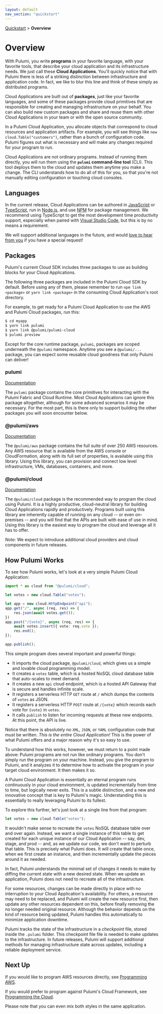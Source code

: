 ```yaml
---
layout: default 
nav_section: "quickstart"
---
```


<p><a href="/quickstart">Quickstart</a> &gt; <b>Overview</b></p>

# Overview

With Pulumi, you write **programs** in your favorite language, with your favorite tools, that describe your cloud
application and its infrastructure needs.  We just call these **Cloud Applications**.  You'll quickly notice that with
Pulumi there is less of a striking distinction between infrastructure and application code.  In fact, we like to blur
this line and think of these simply as distributed programs.

Cloud Applications are built out of **packages**, just like your favorite languages, and some of these packages provide
cloud primitives that are responsible for creating and managing infrastructure on your behalf.  You can also build new
custom packages and share and reuse them with other Cloud Applications in your team or with the open source community.

In a Pulumi Cloud Application, you allocate objects that correspond to cloud resources and application artifacts.
For example, you will see things like `new cloud.Table("customers")`, rather than a bunch of configuration code.
Pulumi figures out what is necessary and will make any changes required for your program to run.

Cloud Applications are not ordinary programs.  Instead of running them directly, you will run them using the **`pulumi`
command-line tool** (CLI).  This tool deploys them to the cloud and updates them anytime you make a change.  The CLI
understands how to do all of this for you, so that you're not manually editing configuration or touching cloud consoles.

## Languages

In the current release, Cloud Applications can be authored in [JavaScript](
https://developer.mozilla.org/en-US/docs/Web/JavaScript) or [TypeScript](https://www.typescriptlang.org/), run in
[Node.js](https://nodejs.org/en/), and use [NPM](https://www.npmjs.com/) for package management.  We recommend using
TypeScript to get the most development time productivity support, especially when paired with [Visual Studio Code](
https://code.visualstudio.com/), but this is by no means a requirement.

We will support additional languages in the future, and would [love to hear from you](/contact) if you have a special
request!

## Packages

Pulumi's current Cloud SDK includes three packages to use as building blocks for your Cloud Applications.

The following three packages are included in the Pulumi Cloud SDK by default.  Before using any of them, please
remember to run `npm link <package>` or `yarn link <package>` in the consuming Cloud Application's root directory.

For example, to get ready for a Pulumi Cloud Application to use the AWS and Pulumi Cloud packages, run this:

```bash
$ cd myapp
$ yarn link pulumi
$ yarn link @pulumi/pulumi-cloud
$ pulumi preview
```

Except for the core runtime package, `pulumi`, packages are scoped underneath the `@pulumi` namespace.  Anytime you
see a `@pulumi/...` package, you can expect some reusable cloud goodness that only Pulumi can deliver!

### pulumi

[Documentation](/packages/pulumi)

The `pulumi` package contains the core primitives for interacting with the Pulumi Fabric and Cloud Runtime.  Most Cloud
Applications can ignore this package altogether, although for some advanced scenarios it may be necessary.  For the most
part, this is there only to support building the other packages you will soon encounter below.

### @pulumi/aws

[Documentation](/packages/pulumi-aws)

The `@pulumi/aws` package contains the full suite of over 250 AWS resources.  Any AWS resource that is available from
the AWS console or CloudFormation, along with its full set of properties, is available using this library.  Using this
library, you can provision and connect low level infrastructure, VMs, databases, containers, and more.

### @pulumi/cloud

[Documentation](/packages/pulumi-cloud)

The `@pulumi/cloud` package is the recommended way to program the cloud using Pulumi.  It is a highly productive,
cloud-neutral library for building Cloud Applications rapidly and productively.  Programs built using this library are
inherently capable of running on any cloud -- or even on-premises -- and you will find that the APIs are built with
ease of use in mind.  Using this library is the easiest way to program the cloud and leverage all it has to offer.

*Note*: We expect to introduce additional cloud providers and cloud components in future releases.

## How Pulumi Works

To see how Pulumi works, let's look at a very simple Pulumi Cloud Application:

```typescript
import * as cloud from "@pulumi/cloud";

let votes = new cloud.Table("votes");

let app = new cloud.HttpEndpoint("api");
app.get("/", async (req, res) => {
    res.json(await votes.get());
})
app.post("/{vote}", async (req, res) => {
    await votes.insert({ vote: req.vote });
    res.end();
});

app.publish();
```

This simple program does several important and powerful things:

* It imports the cloud package, `@pulumi/cloud`, which gives us a simple and lovable cloud programming model.
* It creates a `votes` table, which is a hosted NoSQL cloud database table that auto-scales to meet demand.
* It creates a new `api` cloud endpoint, which is a hosted API Gateway that is secure and handles infinite scale.
* It registers a serverless HTTP `GET` route at `/` which dumps the contents of `votes` as JSON.
* It registers a serverless HTTP `POST` route at `/{vote}` which records each vote for `{vote}` in `votes`.
* It calls `publish` to listen for incoming requests at these new endpoints.  At this point, the API is live.

Notice that there is absolutely no `XML`, `JSON`, or `YAML` configuration code that must be written.  *This is the
entire Cloud Application!*  This is the power of what Pulumi offers and a major reason why it's so easy to use.

To understand how this works, however, we must return to a point made above: Pulumi programs are not run like
ordinary programs.  You don't simply run the program on your machine.  Instead, you give the program to Pulumi, and it
analyzes it to determine how to activate the program in your target cloud environment.  It then makes it so.

A Pulumi Cloud Application is essentially an eternal program runs continuously in your cloud environment, is updated
incrementally from time to time, but logically never exits.  This is a subtle distinction, and a new and innovative
concept that is key to Pulumi's magic.  Understanding this is essentially to really leveraging Pulumi to its fullest.

To explore this further, let's just look at a single line from that program:

```typescript
let votes = new cloud.Table("votes");
```

It wouldn't make sense to recreate the `votes` NoSQL database table over and over again.  Instead, we want a single
instance of this table to get created for each unique instance of our Cloud Application -- say, dev, stage, and prod --
and, as we update our code, we don't want to perturb that table.  This is precisely what Pulumi does.  It will create
that table once, when we first create an instance, and then incrementally update the pieces around it as needed.

In fact, Pulumi understands the minimal set of changes it needs to make by diffing the current state with a new desired
state.  When we update an application, Pulumi does not need to recreate all of the infrastructure.

For some resources, changes can be made directly in place with no interruption to your Cloud Application's availability.
For others, a resource may need to be replaced, and Pulumi will create the new resource first, then update any other
resources dependent on this, before finally removing the no longer needed original resource.  Although the behavior
depends on the kind of resource being updated, Pulumi handles this automatically to minimize application downtime.

Pulumi tracks the state of the infrastructure in a *checkpoint* file, stored inside the `.pulumi` folder.  This
checkpoint file file is needed to make updates to the infrastructure.  In future releases, Pulumi will support
additional methods for managing infrastructure state across updates, including a reliable deployment service.

## Next Up

If you would like to program AWS resources directly, see [Programming AWS](./aws.html).

If you would prefer to program against Pulumi's Cloud Framework, see [Programming the Cloud](./cloud.html).

Please note that you can even mix both styles in the same application.

